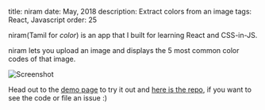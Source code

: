 title: niram
date: May, 2018
description: Extract colors from an image
tags: React, Javascript
order: 25

niram(Tamil for *color*) is an app that I built for learning React and CSS-in-JS.

niram lets you upload an image and displays the 5 most common color codes of that image.

<img data-src="/static/images/niram.png" src="" alt="Screenshot">

Head out to the [demo page](https://astronomersiva.github.io/niram/) to try it out and [here is the repo](https://github.com/astronomersiva/niram), if you want to see the code or file an issue :)
